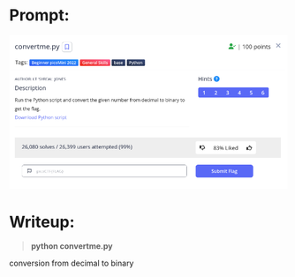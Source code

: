<h1>
  Prompt:
</h1>

![alt text](prompt.png)

<h1>
  Writeup:
</h1>

> **python convertme.py**
<p>conversion from decimal to binary</p>
